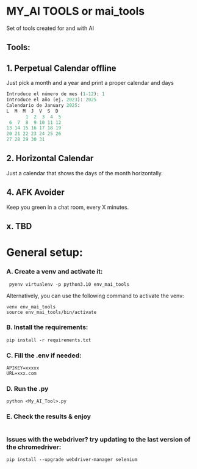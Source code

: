 # MY_AI TOOLS or mai_tools
Set of tools created for and with AI

## Tools: 
## 1. Perpetual Calendar offline
Just pick a month and a year and print a proper calendar and days
```python
Introduce el número de mes (1-12): 1
Introduce el año (ej. 2023): 2025
Calendario de January 2025:
L  M  M  J  V  S  D
       1  2  3  4  5 
 6  7  8  9 10 11 12 
13 14 15 16 17 18 19 
20 21 22 23 24 25 26 
27 28 29 30 31
```
## 2. Horizontal Calendar
Just a calendar that shows the days of the month horizontally.

## 4. AFK Avoider 
Keep you green in a chat room, every X minutes.

## x. TBD


# General setup:

### A. Create a venv and activate it:

```shell
 pyenv virtualenv -p python3.10 env_mai_tools
```
Alternatively, you can use the following command to activate the venv:
```shell
venv env_mai_tools
source env_mai_tools/bin/activate
```

### B. Install the requirements: 
```shell
pip install -r requirements.txt
```

### C. Fill the .env if needed: 
```
APIKEY=xxxxx
URL=xxx.com
```
    
### D. Run the .py
```shell
python <My_AI_Tool>.py
```

### E. Check the results & enjoy 
```shell
```

### Issues with the webdriver? try updating to the last version of the chromedriver:

```shell
pip install --upgrade webdriver-manager selenium
```
